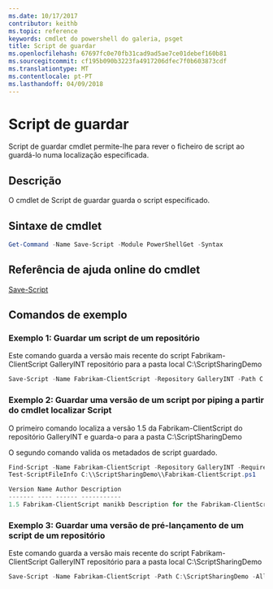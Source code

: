 ```yaml
---
ms.date: 10/17/2017
contributor: keithb
ms.topic: reference
keywords: cmdlet do powershell do galeria, psget
title: Script de guardar
ms.openlocfilehash: 67697fc0e70fb31cad9ad5ae7ce01debef160b81
ms.sourcegitcommit: cf195b090b3223fa4917206dfec7f0b603873cdf
ms.translationtype: MT
ms.contentlocale: pt-PT
ms.lasthandoff: 04/09/2018
---
```

# <a name="save-script"></a>Script de guardar

Script de guardar cmdlet permite-lhe para rever o ficheiro de script ao guardá-lo numa localização especificada.

## <a name="description"></a>Descrição

O cmdlet de Script de guardar guarda o script especificado.

## <a name="cmdlet-syntax"></a>Sintaxe de cmdlet

```powershell
Get-Command -Name Save-Script -Module PowerShellGet -Syntax
```
## <a name="cmdlet-online-help-reference"></a>Referência de ajuda online do cmdlet

[Save-Script](http://go.microsoft.com/fwlink/?LinkId=619786)

## <a name="example-commands"></a>Comandos de exemplo

### <a name="example-1-save-a-script-from-a-repository"></a>Exemplo 1: Guardar um script de um repositório
Este comando guarda a versão mais recente do script Fabrikam-ClientScript GalleryINT repositório para a pasta local C:\ScriptSharingDemo

```powershell
Save-Script -Name Fabrikam-ClientScript -Repository GalleryINT -Path C:\ScriptSharingDemo
```

### <a name="example-2-save-a-version-of-a-script-by-piping-from-the-find-script-cmdlet"></a>Exemplo 2: Guardar uma versão de um script por piping a partir do cmdlet localizar Script

O primeiro comando localiza a versão 1.5 da Fabrikam-ClientScript do repositório GalleryINT e guarda-o para a pasta C:\ScriptSharingDemo

O segundo comando valida os metadados de script guardado.

```powershell
Find-Script -Name Fabrikam-ClientScript -Repository GalleryINT -RequiredVersion 1.5 | Save-Script -Path C:\\ScriptSharingDemo
Test-ScriptFileInfo C:\\ScriptSharingDemo\\Fabrikam-ClientScript.ps1

Version Name Author Description
------- ---- ------ -----------
1.5 Fabrikam-ClientScript manikb Description for the Fabrikam-ClientScript script
```

### <a name="example-3-save-a-prerelease-version-of-a-script-from-a-repository"></a>Exemplo 3: Guardar uma versão de pré-lançamento de um script de um repositório
Este comando guarda a versão mais recente do script Fabrikam-ClientScript GalleryINT repositório para a pasta local C:\ScriptSharingDemo

```powershell
Save-Script -Name Fabrikam-ClientScript -Path C:\ScriptSharingDemo -AllowPrerelease
```